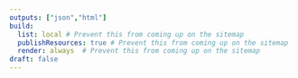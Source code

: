 ```yaml
---
outputs: ["json","html"]
build:
  list: local # Prevent this from coming up on the sitemap
  publishResources: true # Prevent this from coming up on the sitemap
  render: always  # Prevent this from coming up on the sitemap
draft: false
---
```


